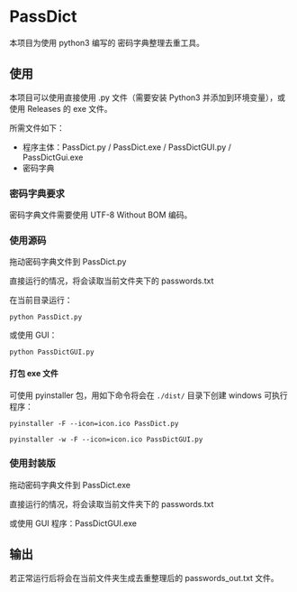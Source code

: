 # PassDict

本项目为使用 python3 编写的 密码字典整理去重工具。

## 使用
本项目可以使用直接使用 .py 文件（需要安装 Python3 并添加到环境变量），或使用 Releases 的 exe 文件。

所需文件如下：

- 程序主体：PassDict.py / PassDict.exe / PassDictGUI.py / PassDictGui.exe
- 密码字典

### 密码字典要求

密码字典文件需要使用 UTF-8 Without BOM 编码。

### 使用源码

拖动密码字典文件到 PassDict.py

直接运行的情况，将会读取当前文件夹下的 passwords.txt

在当前目录运行：

```shell
python PassDict.py
```

或使用 GUI：

```shell
python PassDictGUI.py
```

#### 打包 exe 文件

可使用 pyinstaller 包，用如下命令将会在 `./dist/` 目录下创建 windows 可执行程序：

```shell
pyinstaller -F --icon=icon.ico PassDict.py
```

```shell
pyinstaller -w -F --icon=icon.ico PassDictGUI.py
```

### 使用封装版

拖动密码字典文件到  PassDict.exe

直接运行的情况，将会读取当前文件夹下的 passwords.txt

或使用 GUI 程序：PassDictGUI.exe

## 输出

若正常运行后将会在当前文件夹生成去重整理后的 passwords_out.txt 文件。
